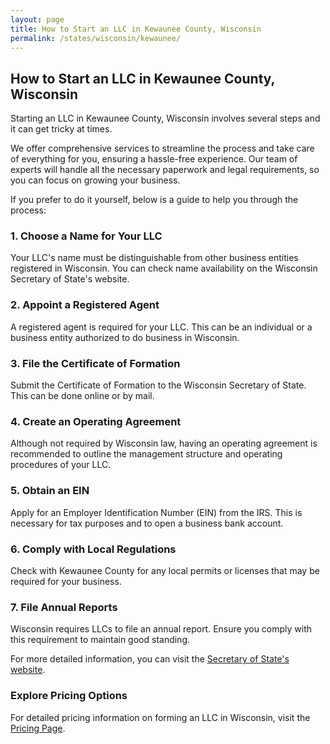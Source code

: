 ```yaml
---
layout: page
title: How to Start an LLC in Kewaunee County, Wisconsin
permalink: /states/wisconsin/kewaunee/
---
```


<h2>How to Start an LLC in Kewaunee County, Wisconsin</h2>

<p>Starting an LLC in Kewaunee County, Wisconsin involves several steps and it can get tricky at times.</p>

<p>We offer comprehensive services to streamline the process and take care of everything for you, ensuring a hassle-free experience. Our team of experts will handle all the necessary paperwork and legal requirements, so you can focus on growing your business.</p>

<p>If you prefer to do it yourself, below is a guide to help you through the process:</p>

<h3>1. Choose a Name for Your LLC</h3>
<p>Your LLC's name must be distinguishable from other business entities registered in Wisconsin. You can check name availability on the Wisconsin Secretary of State's website.</p>

<h3>2. Appoint a Registered Agent</h3>
<p>A registered agent is required for your LLC. This can be an individual or a business entity authorized to do business in Wisconsin.</p>

<h3>3. File the Certificate of Formation</h3>
<p>Submit the Certificate of Formation to the Wisconsin Secretary of State. This can be done online or by mail.</p>

<h3>4. Create an Operating Agreement</h3>
<p>Although not required by Wisconsin law, having an operating agreement is recommended to outline the management structure and operating procedures of your LLC.</p>

<h3>5. Obtain an EIN</h3>
<p>Apply for an Employer Identification Number (EIN) from the IRS. This is necessary for tax purposes and to open a business bank account.</p>

<h3>6. Comply with Local Regulations</h3>
<p>Check with Kewaunee County for any local permits or licenses that may be required for your business.</p>

<h3>7. File Annual Reports</h3>
<p>Wisconsin requires LLCs to file an annual report. Ensure you comply with this requirement to maintain good standing.</p>

<p>For more detailed information, you can visit the <a href="https://www.sos.wisconsin.gov/">Secretary of State's website</a>.</p>

<h3>Explore Pricing Options</h3>
<p>For detailed pricing information on forming an LLC in Wisconsin, visit the <a href="{ '/new-pricing/' | relative_url }">Pricing Page</a>.</p>
